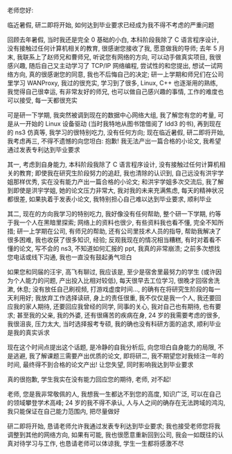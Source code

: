 老师您好:

临近暑假, 研二即将开始, 如何达到毕业要求已经成为我不得不考虑的严重问题

回顾去年暑假, 当时我还是完全 0 基础的小白, 本科阶段我除了 C 语言程序设计, 没有接触过任何计算机相关的教育, 很感谢您接收了我, 愿意做我的导师; 去年 5 月末, 我联系上了赵师兄和曹师兄, 听说您有网络的方向, 可以动手做真实项目, 我很感兴趣, 随后自己又主动学习了 TCP/IP 网络编程, 尝试性的和您提出, 想试一试网络方向, 真的很感谢您的同意, 我也不后悔自己的决定; 研一上学期和师兄们在公司里学习 WANProxy, 我过的很充实, 学习到了很多, Linux, C++ 也逐渐用的熟练, 我觉得自己很幸运, 有非常友好的师兄, 也可以做自己感兴趣的事情, 工作的难度也可以接受, 每一天都很充实

可是研一下学期, 我突然被调到现在的数据中心网络大组, 我了解您有您的考量, 可是从一开始的 Linux 设备驱动 (当时我特地从图书馆借阅了 ldd3 的书), 再到现在的 ns3 仿真等, 我学习的很特别吃力, 没有任何方向; 现在临近暑假, 研二即将开始, 我考虑再三, 不得不遗憾的向您坦白: 抱歉! 我无法产出一篇合格的小论文, 我希望通过发表专利达到毕业要求

其一, 考虑到自身能力, 本科阶段我除了 C 语言程序设计, 没有接触过任何计算机相关的教育; 即使我在研究生阶段努力的追赶, 我也清除的认识到, 自己远没有洪宇学姐那样优秀, 实在没有能力产出一篇合格的小论文; 和洪宇学姐多次交流后, 我了解到即使是洪宇学姐, 她的论文压力非常大, 我对我的未来充满焦虑, 每天的精神状况都很差, 如果执着于发表小论文, 我特别担心自己难以达到毕业要求, 顺利毕业

其二, 现在的方向我学习的特别吃力, 我好像没有任何帮助, 整个研一下学期, 约等于我一个人在黑暗里探索; 网络上的资料也很少, 有些资料我也看不懂, 完全不知所措; 研一上学期在公司, 有师兄的帮助, 还有公司里技术人员的指导, 帮助我解决了很多困难, 我也收获了很多知识, 经验; 反观我现在的情况相当糟糕, 有时对着看不懂的论文, 写不会的 ns3, 不知道如何汇报的 ppt, 我真的非常崩溃; 之前多次想找您电话或线下沟通, 我也一直没有鼓起勇气坦白

如果您和同届的汪宇, 高飞有聊过, 我应该是, 至少是宿舍里最努力的学生 (或许因为个人能力的问题, 产出投入比相对较低), 每天很早去工位学习, 很晚才回宿舍洗漱, 休息; 没有放任自己刷视频, 打游戏虚度时间..., 的确有在将研究生阶段的每一天利用好; 我放弃工作选择读研, 身上的责任很重, 我不仅仅是我一个人, 我还要回应我的家人期待, 还要回应我曾经的同学, 同事的关心, 我对自己也有期待, 也有要求; 甚至我的父亲, 我的外婆, 还有很痛苦的疾病在身, 24 岁的我需要考虑的很多, 我很沮丧, 压力太大, 当时选择报考专硕, 我的确也没有科研方面的追求, 顺利毕业是我的真实诉求

现在这个时间点提出这个话题, 是冷静的自我分析后, 向您坦白自身能力的局限, 不是逃避, 我了解课题三需要产出优质的论文, 即将研二, 我不期望您对我倾注一年的时间, 最终得不到合格的论文产出! 让您失望, 同时影响我达到毕业要求

真的很抱歉, 学生我实在没有能力回应您的期待, 老师, 对不起!

老师, 您是我非常敬佩的人, 我想我一生都达不到您的高度, 知识广泛, 可以在自己的领域攀登学术高峰; 24 岁的我不得不承认, 人与人之间的确存在无法跨域的鸿沟, 我只能保证在自己能力范围内, 把尽量做好

研二即将开始, 恳请老师允许我通过发表专利达到毕业要求; 我也接受老师您将我调整到其他的网络方向, 如果有可能, 我也很愿意重新回到公司, 我会一如既往的认真对待学习与工作, 也恳请老师可以体谅我, 学生一生都将感激不尽
